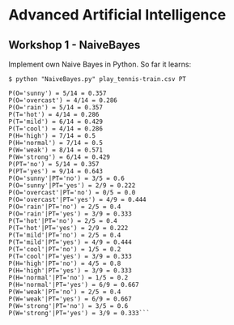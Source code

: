 # Advanced Artificial Intelligence

## Workshop 1 - NaiveBayes

Implement own Naive Bayes in Python. So far it learns:

```$ python "NaiveBayes.py" play_tennis-train.csv PT```

```
P(O='sunny') = 5/14 = 0.357
P(O='overcast') = 4/14 = 0.286
P(O='rain') = 5/14 = 0.357
P(T='hot') = 4/14 = 0.286
P(T='mild') = 6/14 = 0.429
P(T='cool') = 4/14 = 0.286
P(H='high') = 7/14 = 0.5
P(H='normal') = 7/14 = 0.5
P(W='weak') = 8/14 = 0.571
P(W='strong') = 6/14 = 0.429
P(PT='no') = 5/14 = 0.357
P(PT='yes') = 9/14 = 0.643
P(O='sunny'|PT='no') = 3/5 = 0.6
P(O='sunny'|PT='yes') = 2/9 = 0.222
P(O='overcast'|PT='no') = 0/5 = 0.0
P(O='overcast'|PT='yes') = 4/9 = 0.444
P(O='rain'|PT='no') = 2/5 = 0.4
P(O='rain'|PT='yes') = 3/9 = 0.333
P(T='hot'|PT='no') = 2/5 = 0.4
P(T='hot'|PT='yes') = 2/9 = 0.222
P(T='mild'|PT='no') = 2/5 = 0.4
P(T='mild'|PT='yes') = 4/9 = 0.444
P(T='cool'|PT='no') = 1/5 = 0.2
P(T='cool'|PT='yes') = 3/9 = 0.333
P(H='high'|PT='no') = 4/5 = 0.8
P(H='high'|PT='yes') = 3/9 = 0.333
P(H='normal'|PT='no') = 1/5 = 0.2
P(H='normal'|PT='yes') = 6/9 = 0.667
P(W='weak'|PT='no') = 2/5 = 0.4
P(W='weak'|PT='yes') = 6/9 = 0.667
P(W='strong'|PT='no') = 3/5 = 0.6
P(W='strong'|PT='yes') = 3/9 = 0.333```